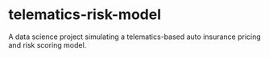 # telematics-risk-model
A data science project simulating a telematics-based auto insurance pricing and risk scoring model.
